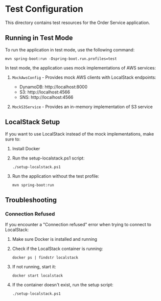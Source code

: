 # Test Configuration

This directory contains test resources for the Order Service application.

## Running in Test Mode

To run the application in test mode, use the following command:

```
mvn spring-boot:run -Dspring-boot.run.profiles=test
```

In test mode, the application uses mock implementations of AWS services:

1. `MockAwsConfig` - Provides mock AWS clients with LocalStack endpoints:
   - DynamoDB: http://localhost:8000
   - S3: http://localhost:4566
   - SNS: http://localhost:4566

2. `MockS3Service` - Provides an in-memory implementation of S3 service

## LocalStack Setup

If you want to use LocalStack instead of the mock implementations, make sure to:

1. Install Docker
2. Run the setup-localstack.ps1 script:
   ```
   ./setup-localstack.ps1
   ```

3. Run the application without the test profile:
   ```
   mvn spring-boot:run
   ```

## Troubleshooting

### Connection Refused

If you encounter a "Connection refused" error when trying to connect to LocalStack:

1. Make sure Docker is installed and running
2. Check if the LocalStack container is running:
   ```
   docker ps | findstr localstack
   ```

3. If not running, start it:
   ```
   docker start localstack
   ```

4. If the container doesn't exist, run the setup script:
   ```
   ./setup-localstack.ps1
   ```